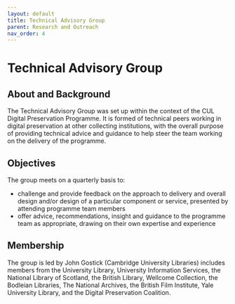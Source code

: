 ```yaml
---
layout: default
title: Technical Advisory Group
parent: Research and Outreach
nav_order: 4
---
```


# Technical Advisory Group 

## About and Background

The Technical Advisory Group was set up within the context of the CUL Digital Preservation Programme. It is formed of technical peers working in digital preservation at other collecting institutions, with the overall purpose of providing technical advice and guidance to help steer the team working on the delivery of the programme. 

## Objectives

The group meets on a quarterly basis to:
* challenge and provide feedback on the approach to delivery and overall design and/or design of a particular component or service, presented by attending programme team members  
* offer advice, recommendations, insight and guidance to the programme team as appropriate, drawing on their own expertise and experience 

## Membership

The group is led by John Gostick (Cambridge University Libraries) includes members from the University Library, University Information Services, the National Library of Scotland, the British Library, Wellcome Collection, the Bodleian Libraries, The National Archives, the British Film Institute, Yale University Library, and the Digital Preservation Coalition. 